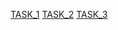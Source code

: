 [TASK_1](https://github.com/SanyaBoroda4/Hillel_Homeworks/blob/master/Lesson%203/TASK_1.py)
[TASK_2](https://github.com/SanyaBoroda4/Hillel_Homeworks/blob/master/Lesson%203/TASK_2.py)
[TASK_3](https://github.com/SanyaBoroda4/Hillel_Homeworks/blob/master/Lesson%203/TASK_3.py)
